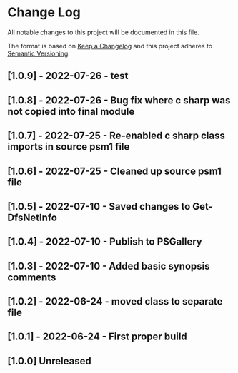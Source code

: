 # Change Log

All notable changes to this project will be documented in this file.

The format is based on [Keep a Changelog](http://keepachangelog.com/)
and this project adheres to [Semantic Versioning](http://semver.org/).

## [1.0.9] - 2022-07-26 - test

## [1.0.8] - 2022-07-26 - Bug fix where c sharp was not copied into final module

## [1.0.7] - 2022-07-25 - Re-enabled c sharp class imports in source psm1 file

## [1.0.6] - 2022-07-25 - Cleaned up source psm1 file

## [1.0.5] - 2022-07-10 - Saved changes to Get-DfsNetInfo

## [1.0.4] - 2022-07-10 - Publish to PSGallery

## [1.0.3] - 2022-07-10 - Added basic synopsis comments

## [1.0.2] - 2022-06-24 - moved class to separate file

## [1.0.1] - 2022-06-24 - First proper build

## [1.0.0] Unreleased

